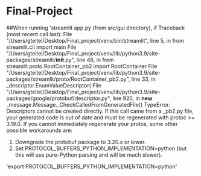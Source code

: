 # Final-Project
##When running 'streamlit app.py (from src/gui directory), if
Traceback (most recent call last):
  File "/Users/gteitel/Desktop/Final_project/venv/bin/streamlit", line 5, in <module>
    from streamlit.cli import main
  File "/Users/gteitel/Desktop/Final_project/venv/lib/python3.9/site-packages/streamlit/__init__.py", line 48, in <module>
    from streamlit.proto.RootContainer_pb2 import RootContainer
  File "/Users/gteitel/Desktop/Final_project/venv/lib/python3.9/site-packages/streamlit/proto/RootContainer_pb2.py", line 33, in <module>
    _descriptor.EnumValueDescriptor(
  File "/Users/gteitel/Desktop/Final_project/venv/lib/python3.9/site-packages/google/protobuf/descriptor.py", line 920, in __new__
    _message.Message._CheckCalledFromGeneratedFile()
TypeError: Descriptors cannot be created directly.
If this call came from a _pb2.py file, your generated code is out of date and must be regenerated with protoc >= 3.19.0.
If you cannot immediately regenerate your protos, some other possible workarounds are:
 1. Downgrade the protobuf package to 3.20.x or lower.
 2. Set PROTOCOL_BUFFERS_PYTHON_IMPLEMENTATION=python (but this will use pure-Python parsing and will be much slower).
 
'export PROTOCOL_BUFFERS_PYTHON_IMPLEMENTATION=python'
